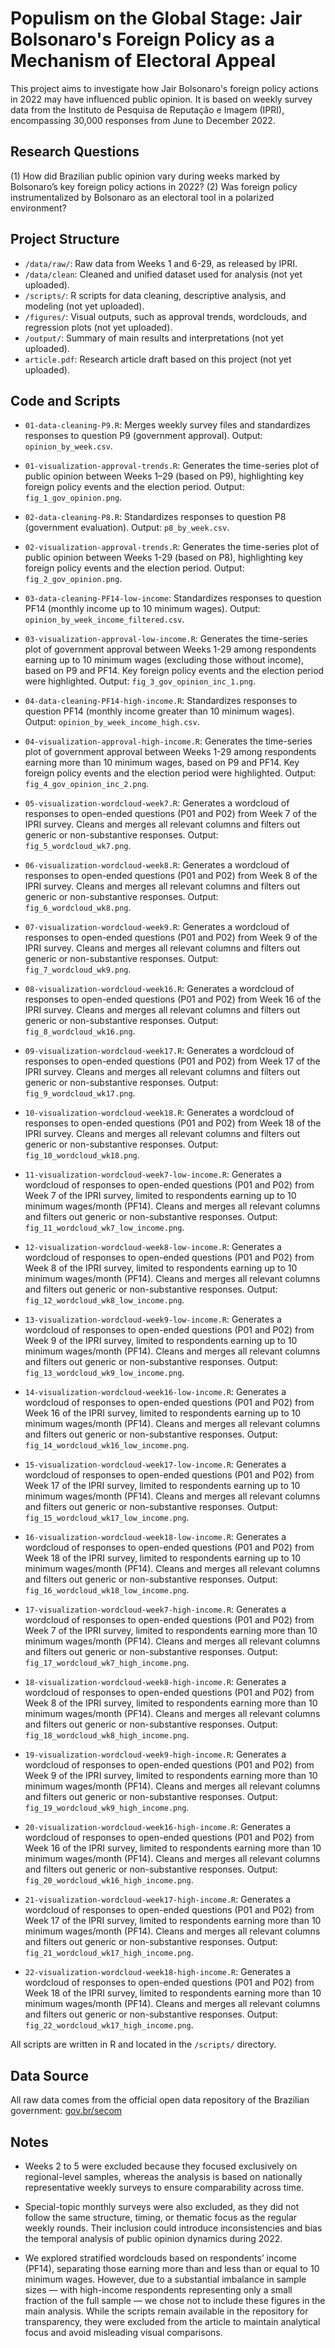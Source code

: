 # Populism on the Global Stage: Jair Bolsonaro's Foreign Policy as a Mechanism of Electoral Appeal

This project aims to investigate how Jair Bolsonaro's foreign policy actions in 2022 may have influenced public opinion. It is based on weekly survey data from the Instituto de Pesquisa de Reputação e Imagem (IPRI), encompassing 30,000 responses from June to December 2022.


## Research Questions

(1) How did Brazilian public opinion vary during weeks marked by Bolsonaro’s key foreign policy actions in 2022?
(2) Was foreign policy instrumentalized by Bolsonaro as an electoral tool in a polarized environment?


## Project Structure

- `/data/raw/`: Raw data from Weeks 1 and 6-29, as released by IPRI.
- `/data/clean`: Cleaned and unified dataset used for analysis (not yet uploaded).
- `/scripts/`: R scripts for data cleaning, descriptive analysis, and modeling (not yet uploaded).
- `/figures/`: Visual outputs, such as approval trends, wordclouds, and regression plots (not yet uploaded).
- `/output/`: Summary of main results and interpretations (not yet uploaded).
- `article.pdf`: Research article draft based on this project (not yet uploaded).


## Code and Scripts

- `01-data-cleaning-P9.R`: Merges weekly survey files and standardizes responses to question P9 (government approval). Output: `opinion_by_week.csv`.

- `01-visualization-approval-trends.R`: Generates the time-series plot of public opinion between Weeks 1–29 (based on P9), highlighting key foreign policy events and the election period. Output: `fig_1_gov_opinion.png`.

- `02-data-cleaning-P8.R`: Standardizes responses to question P8 (government evaluation). Output: `p8_by_week.csv`.

- `02-visualization-approval-trends.R`: Generates the time-series plot of public opinion between Weeks 1-29 (based on P8), highlighting key foreign policy events and the election period. Output: `fig_2_gov_opinion.png`.

- `03-data-cleaning-PF14-low-income`: Standardizes responses to question PF14 (monthly income up to 10 minimum wages). Output: `opinion_by_week_income_filtered.csv`.

- `03-visualization-approval-low-income.R`: Generates the time-series plot of government approval between Weeks 1-29 among respondents earning up to 10 minimum wages (excluding those without income), based on P9 and PF14. Key foreign policy events and the election period were highlighted. Output: `fig_3_gov_opinion_inc_1.png`.

- `04-data-cleaning-PF14-high-income.R`: Standardizes responses to question PF14 (monthly income greater than 10 minimum wages). Output: `opinion_by_week_income_high.csv`.

- `04-visualization-approval-high-income.R`: Generates the time-series plot of government approval between Weeks 1-29 among respondents earning more than 10 minimum wages, based on P9 and PF14. Key foreign policy events and the election period were highlighted. Output: `fig_4_gov_opinion_inc_2.png`.

- `05-visualization-wordcloud-week7.R`: Generates a wordcloud of responses to open-ended questions (P01 and P02) from Week 7 of the IPRI survey. Cleans and merges all relevant columns and filters out generic or non-substantive responses. Output: `fig_5_wordcloud_wk7.png`.

- `06-visualization-wordcloud-week8.R`: Generates a wordcloud of responses to open-ended questions (P01 and P02) from Week 8 of the IPRI survey. Cleans and merges all relevant columns and filters out generic or non-substantive responses. Output: `fig_6_wordcloud_wk8.png`.

- `07-visualization-wordcloud-week9.R`: Generates a wordcloud of responses to open-ended questions (P01 and P02) from Week 9 of the IPRI survey. Cleans and merges all relevant columns and filters out generic or non-substantive responses. Output: `fig_7_wordcloud_wk9.png`.

- `08-visualization-wordcloud-week16.R`: Generates a wordcloud of responses to open-ended questions (P01 and P02) from Week 16 of the IPRI survey. Cleans and merges all relevant columns and filters out generic or non-substantive responses. Output: `fig_8_wordcloud_wk16.png`.

- `09-visualization-wordcloud-week17.R`: Generates a wordcloud of responses to open-ended questions (P01 and P02) from Week 17 of the IPRI survey. Cleans and merges all relevant columns and filters out generic or non-substantive responses. Output: `fig_9_wordcloud_wk17.png`.

- `10-visualization-wordcloud-week18.R`: Generates a wordcloud of responses to open-ended questions (P01 and P02) from Week 18 of the IPRI survey. Cleans and merges all relevant columns and filters out generic or non-substantive responses. Output: `fig_10_wordcloud_wk18.png`.

- `11-visualization-wordcloud-week7-low-income.R`: Generates a wordcloud of responses to open-ended questions (P01 and P02) from Week 7 of the IPRI survey, limited to respondents earning up to 10 minimum wages/month (PF14). Cleans and merges all relevant columns and filters out generic or non-substantive responses. Output: `fig_11_wordcloud_wk7_low_income.png`.

- `12-visualization-wordcloud-week8-low-income.R`: Generates a wordcloud of responses to open-ended questions (P01 and P02) from Week 8 of the IPRI survey, limited to respondents earning up to 10 minimum wages/month (PF14). Cleans and merges all relevant columns and filters out generic or non-substantive responses. Output: `fig_12_wordcloud_wk8_low_income.png`.

- `13-visualization-wordcloud-week9-low-income.R`: Generates a wordcloud of responses to open-ended questions (P01 and P02) from Week 9 of the IPRI survey, limited to respondents earning up to 10 minimum wages/month (PF14). Cleans and merges all relevant columns and filters out generic or non-substantive responses. Output: `fig_13_wordcloud_wk9_low_income.png`.

- `14-visualization-wordcloud-week16-low-income.R`: Generates a wordcloud of responses to open-ended questions (P01 and P02) from Week 16 of the IPRI survey, limited to respondents earning up to 10 minimum wages/month (PF14). Cleans and merges all relevant columns and filters out generic or non-substantive responses. Output: `fig_14_wordcloud_wk16_low_income.png`.

- `15-visualization-wordcloud-week17-low-income.R`: Generates a wordcloud of responses to open-ended questions (P01 and P02) from Week 17 of the IPRI survey, limited to respondents earning up to 10 minimum wages/month (PF14). Cleans and merges all relevant columns and filters out generic or non-substantive responses. Output: `fig_15_wordcloud_wk17_low_income.png`.

- `16-visualization-wordcloud-week18-low-income.R`: Generates a wordcloud of responses to open-ended questions (P01 and P02) from Week 18 of the IPRI survey, limited to respondents earning up to 10 minimum wages/month (PF14). Cleans and merges all relevant columns and filters out generic or non-substantive responses. Output: `fig_16_wordcloud_wk18_low_income.png`.

- `17-visualization-wordcloud-week7-high-income.R`: Generates a wordcloud of responses to open-ended questions (P01 and P02) from Week 7 of the IPRI survey, limited to respondents earning more than 10 minimum wages/month (PF14). Cleans and merges all relevant columns and filters out generic or non-substantive responses. Output: `fig_17_wordcloud_wk7_high_income.png`.

- `18-visualization-wordcloud-week8-high-income.R`: Generates a wordcloud of responses to open-ended questions (P01 and P02) from Week 8 of the IPRI survey, limited to respondents earning more than 10 minimum wages/month (PF14). Cleans and merges all relevant columns and filters out generic or non-substantive responses. Output: `fig_18_wordcloud_wk8_high_income.png`.

- `19-visualization-wordcloud-week9-high-income.R`: Generates a wordcloud of responses to open-ended questions (P01 and P02) from Week 9 of the IPRI survey, limited to respondents earning more than 10 minimum wages/month (PF14). Cleans and merges all relevant columns and filters out generic or non-substantive responses. Output: `fig_19_wordcloud_wk9_high_income.png`.

- `20-visualization-wordcloud-week16-high-income.R`: Generates a wordcloud of responses to open-ended questions (P01 and P02) from Week 16 of the IPRI survey, limited to respondents earning more than 10 minimum wages/month (PF14). Cleans and merges all relevant columns and filters out generic or non-substantive responses. Output: `fig_20_wordcloud_wk16_high_income.png`.

- `21-visualization-wordcloud-week17-high-income.R`: Generates a wordcloud of responses to open-ended questions (P01 and P02) from Week 17 of the IPRI survey, limited to respondents earning more than 10 minimum wages/month (PF14). Cleans and merges all relevant columns and filters out generic or non-substantive responses. Output: `fig_21_wordcloud_wk17_high_income.png`.

- `22-visualization-wordcloud-week18-high-income.R`: Generates a wordcloud of responses to open-ended questions (P01 and P02) from Week 18 of the IPRI survey, limited to respondents earning more than 10 minimum wages/month (PF14). Cleans and merges all relevant columns and filters out generic or non-substantive responses. Output: `fig_22_wordcloud_wk17_high_income.png`.


All scripts are written in R and located in the `/scripts/` directory.


## Data Source

All raw data comes from the official open data repository of the Brazilian government:
[gov.br/secom](https://www.gov.br/secom/pt-br/composicao/orgaos-especificos-singulares/secretaria-de-publicidade-e-patrocinio/departamentos/departamento-de-pesquisa/dados-abertos-de-pesquisas-de-opiniao)


## Notes

- Weeks 2 to 5 were excluded because they focused exclusively on regional-level samples, whereas the analysis is based on nationally representative weekly surveys to ensure comparability across time.

- Special-topic monthly surveys were also excluded, as they did not follow the same structure, timing, or thematic focus as the regular weekly rounds. Their inclusion could introduce inconsistencies and bias the temporal analysis of public opinion dynamics during 2022.

- We explored stratified wordclouds based on respondents’ income (PF14), separating those earning more than and less than or equal to 10 minimum wages. However, due to a substantial imbalance in sample sizes — with high-income respondents representing only a small fraction of the full sample — we chose not to include these figures in the main analysis. While the scripts remain available in the repository for transparency, they were excluded from the article to maintain analytical focus and avoid misleading visual comparisons.